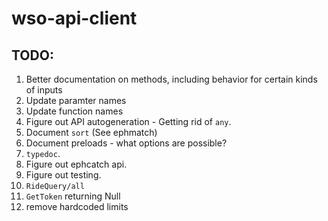 # wso-api-client


## TODO:
1. Better documentation on methods, including behavior for certain kinds of inputs
1. Update paramter names
1. Update function names
1. Figure out API autogeneration - Getting rid of `any`.
1. Document `sort` (See ephmatch)
1. Document preloads - what options are possible?
1. `typedoc`.
1. Figure out ephcatch api.
1. Figure out testing.
1. `RideQuery/all`
1. `GetToken` returning Null
1. remove hardcoded limits